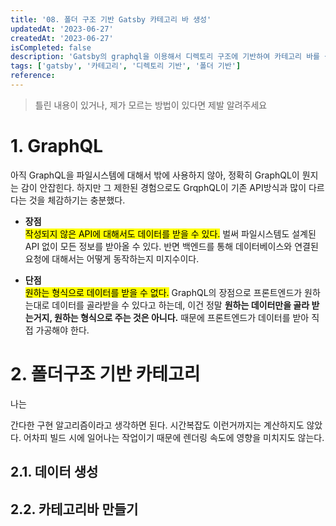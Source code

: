 ```yaml
---
title: '08. 폴더 구조 기반 Gatsby 카테고리 바 생성'
updatedAt: '2023-06-27'
createdAt: '2023-06-27'
isCompleted: false
description: 'Gatsby의 graphql을 이용해서 디렉토리 구조에 기반하여 카테고리 바를 생성해본다.'
tags: ['gatsby', '카테고리', '디렉토리 기반', '폴더 기반']
reference:
---
```


> 틀린 내용이 있거나, 제가 모르는 방법이 있다면 제발 알려주세요

# 1. GraphQL

아직 GraphQL을 파일시스템에 대해서 밖에 사용하지 않아, 정확히 GraphQL이 뭔지는 감이 안잡힌다. 하지만 그 제한된 경험으로도 GrqphQL이 기존 API방식과 많이 다르다는 것을 체감하기는 충분했다.

- **장점**  
  <mark>작성되지 않은 API에 대해서도 데이터를 받을 수 있다.</mark> 벌써 파일시스템도 설계된 API 없이 모든 정보를 받아올 수 있다. 반면 백엔드를 통해 데이터베이스와 연결된 요청에 대해서는 어떻게 동작하는지 미지수이다.

- **단점**  
   <mark>원하는 형식으로 데이터를 받을 수 없다.</mark> GraphQL의 장점으로 프론트엔드가 원하는대로 데이터를 골라받을 수 있다고 하는데, 이건 정말 **원하는 데이터만을 골라 받는거지, 원하는 형식으로 주는 것은 아니다.** 때문에 프론트엔드가 데이터를 받아 직접 가공해야 한다.

# 2. 폴더구조 기반 카테고리

나는

간다한 구현 알고리즘이라고 생각하면 된다.
시간복잡도 이런거까지는 계산하지도 않았다. 어차피 빌드 시에 일어나는 작업이기 때문에 렌더링 속도에 영향을 미치지도 않는다.

## 2.1. 데이터 생성

## 2.2. 카테고리바 만들기
